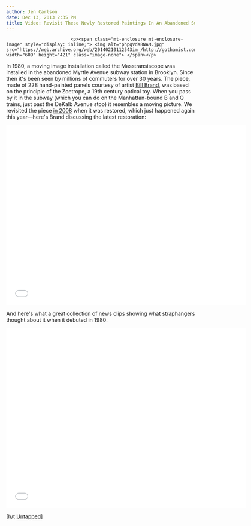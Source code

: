 ```yaml
---
author: Jen Carlson
date: Dec 13, 2013 2:35 PM
title: Video: Revisit These Newly Restored Paintings In An Abandoned Subway Station
---
```



                            
                            
                            
                            <p><span class="mt-enclosure mt-enclosure-image" style="display: inline;"> <img alt="phpqVda8NAM.jpg" src="https://web.archive.org/web/20140210112543im_/http://gothamist.com/attachments/arts_jen/phpqVda8NAM.jpg" width="609" height="421" class="image-none"> </span></p>

<p>In 1980, a moving image installation called the Masstransiscope was installed in the abandoned Myrtle Avenue subway station in Brooklyn. Since then it&apos;s been seen by millions of commuters for over 30 years. The piece, made of 228 hand-painted panels courtesy of artist <a href="https://web.archive.org/web/20140210112543/http://www.bboptics.com/masstransiscope.html">Bill Brand</a>, was based on the principle of the Zoetrope, a 19th century optical toy. When you pass by it in the subway (which you can do on the Manhattan-bound B and Q trains, just past the DeKalb Avenue stop) it resembles a moving picture. We revisited the piece <a href="https://web.archive.org/web/20140210112543/http://gothamist.com/2008/11/19/video_of_the_day_the_restored_masst.php">in 2008</a> when it was restored, which just happened again this year&#x2014;here&apos;s Brand discussing the latest restoration:</p>

<p><iframe width="640" height="480" src="//web.archive.org/web/20140210112543if_/http://www.youtube.com/embed/c-_eHFXqxpQ" frameborder="0" allowfullscreen></iframe></p>

<p>And here&apos;s what a great collection of news clips showing what straphangers thought about it when it debuted in 1980:</p>

<p><iframe width="640" height="480" src="//web.archive.org/web/20140210112543if_/http://www.youtube.com/embed/d-2oxMB8U-E" frameborder="0" allowfullscreen></iframe></p>

<p>[h/t <a href="https://web.archive.org/web/20140210112543/http://untappedcities.com/2013/12/11/abandoned-myrtle-avenue-subway-station-in-brooklyn-has-cool-art-piece-masstransitscope/">Untapped</a>]</p>
                            
                            
                            